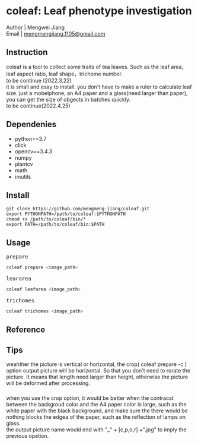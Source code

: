 # coleaf: Leaf phenotype investigation

Author | Mengwei Jiang  
Email | mengmengjiang.1105@gmail.com

## Instruction
coleaf is a tool to collect some traits of tea leaves. Such as the leaf area, leaf aspect ratio, leaf shape，trichome number.  
to be continue (2022.3.22)  
it is small and esay to install. you don't have to make a ruler to calculate leaf size. just a mobelphone, an A4 paper and a glass(need larger than paper), you can get the size of obgects in batches quickly.    
to be continue(2022.4.25)  
 
## Dependenies
- python==3.7 
- click 
- opencv==3.4.3  
- numpy  
- plantcv  
- math  
- imutils  
## Install
```
git clone https://github.com/mengmeng-jiang/coleaf.git
export PYTHONPATH=/path/to/coleaf:$PYTHONPATH
chmod +x /path/to/coleaf/bin/*
export PATH=/path/to/coleaf/bin:$PATH
```
## Usage
<kbd>prepare</kbd>  
```bash
coleaf prepare <image_path>   
```
<kbd>leararea</kbd>
```bash
coleaf leafarea <image_path> 
```
<kbd>trichomes</kbd>
```bash
coleaf trichomes <image_path>
```
## Reference

## Tips
weahther the picture is vertical or horizontal, the crop( coleaf prepare -c ) option output picture will be horizontal. So that you don't need to rorate the picture. It means that length need larger than height, otherwise the picture will be deformed after processing.
### 
when you use the  crop option, it would be better when the contracst between the backgroud color and the A4 paper color is large, such as the white paper with the black background, and make sure the there would be nothing blocks the edgea of the paper, such as the reflection of lamps on glass.  
the output picture name would end with "_" + [c,p,o,r] +".jpg" to imply the previous opetion.   
